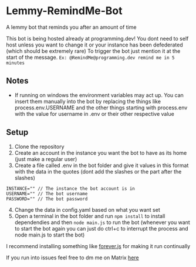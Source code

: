 # Lemmy-RemindMe-Bot
A lemmy bot that reminds you after an amount of time

This bot is being hosted already at programming.dev! You dont need to self host unless you want to change it or your instance has been defederated (which should be extremely rare)
To trigger the bot just mention it at the start of the message. `Ex: @RemindMe@programming.dev remind me in 5 minutes`

## Notes
- If running on windows the environment variables may act up. You can insert them manually into the bot by replacing the things like process.env.USERNAME and the other things starting with process.env with the value for username in .env or their other respective value

## Setup
1. Clone the repository
2. Create an account in the instance you want the bot to have as its home (just make a regular user)
3. Create a file called .env in the bot folder and give it values in this format with the data in the quotes (dont add the slashes or the part after the slashes)
```
INSTANCE="" // The instance the bot account is in
USERNAME="" // The bot username
PASSWORD="" // The bot password
```
4. Change the data in config.yaml based on what you want set
5. Open a terminal in the bot folder and run `npm install` to install dependendies and then `node main.js` to run the bot (whenever you want to start the bot again you can just do ctrl+c to interrupt the process and node main.js to start the bot)

I recommend installing something like [forever.js](https://www.npmjs.com/package/forever) for making it run continually

If you run into issues feel free to dm me on Matrix [here](https://matrix.to/#/@ategon:matrix.org)
